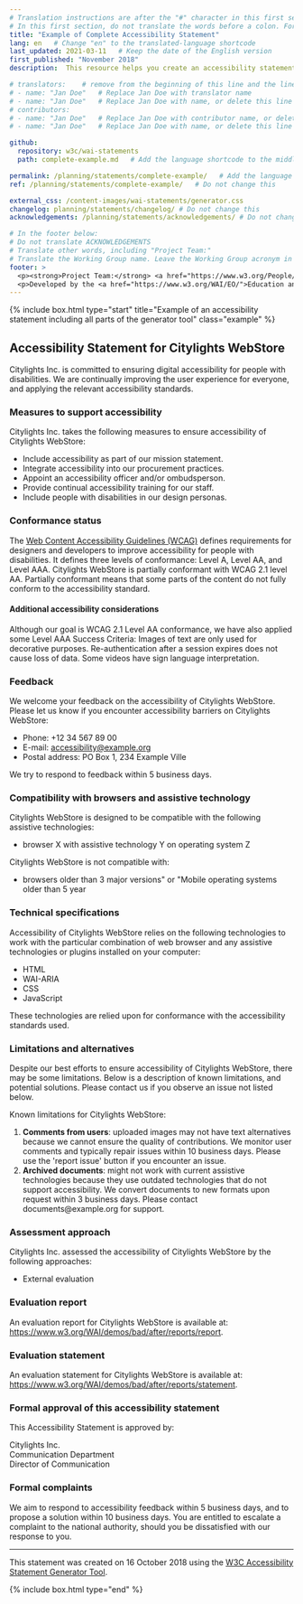 ```yaml
---
# Translation instructions are after the "#" character in this first section. They are comments that do not show up in the web page. You do not need to translate the instructions after "#".
# In this first section, do not translate the words before a colon. For example, do not translate "title:". Do translate the text after "title:".
title: "Example of Complete Accessibility Statement"
lang: en   # Change "en" to the translated-language shortcode
last_updated: 2021-03-11   # Keep the date of the English version
first_published: "November 2018"
description:  This resource helps you create an accessibility statement for your own website, mobile application, or other digital content.

# translators:    # remove from the beginning of this line and the lines below: "# " (the hash sign and the space)
# - name: "Jan Doe"   # Replace Jan Doe with translator name
# - name: "Jan Doe"   # Replace Jan Doe with name, or delete this line if not multiple translators
# contributors:
# - name: "Jan Doe"   # Replace Jan Doe with contributor name, or delete this line if none
# - name: "Jan Doe"   # Replace Jan Doe with name, or delete this line if not multiple contributors

github:
  repository: w3c/wai-statements
  path: complete-example.md   # Add the language shortcode to the middle of the filename, for example: index.fr.md

permalink: /planning/statements/complete-example/   # Add the language shortcode to the end, with no slash at the end. For example /path/to/file/fr
ref: /planning/statements/complete-example/   # Do not change this

external_css: /content-images/wai-statements/generator.css
changelog: planning/statements/changelog/ # Do not change this
acknowledgements: /planning/statements/acknowledgements/ # Do not change this

# In the footer below:
# Do not translate ACKNOWLEDGEMENTS
# Translate other words, including "Project Team:"
# Translate the Working Group name. Leave the Working Group acronym in English.
footer: >
  <p><strong>Project Team:</strong> <a href="https://www.w3.org/People/shadi">Shadi Abou-Zahra</a>, Eric Velleman, Sanne Eendebak, Roel Antonisse, and Bas de Bruin. ACKNOWLEDGEMENTS.</p>
  <p>Developed by the <a href="https://www.w3.org/WAI/EO/">Education and Outreach Working Group (EOWG)</a>. Developed as part of the <a href="https://www.w3.org/WAI/Tools/">WAI-Tools project</a>, co-funded by the European Commission.</p>
---
```


{% include box.html type="start" title="Example of an accessibility statement including all parts of the generator tool" class="example" %}

<h2>Accessibility Statement for <span class="basic-information website-name">Citylights WebStore</span></h2>
<p>
	<span class="basic-information organization-name">Citylights Inc.</span>
	is committed to ensuring digital accessibility for people with disabilities.
	We are continually improving the user experience for everyone, and applying the relevant accessibility standards.
</p>
<h3>Measures to support accessibility</h3>
<p>
	<span class="basic-information organization-name">Citylights Inc.</span>
	takes the following measures to ensure accessibility of
	<span class="basic-information website-name">Citylights WebStore</span>:
</p>
<ul class="organizational-effort accessibillity-measures"><li>Include accessibility as part of our mission statement.</li><li>Integrate accessibility into our procurement practices.</li><li>Appoint an accessibility officer and/or ombudsperson.</li><li>Provide continual accessibility training for our staff.</li><li>Include people with disabilities in our design personas.</li></ul>
<h3>Conformance status</h3>
<p>
	The <a href="https://www.w3.org/WAI/standards-guidelines/wcag/">Web Content Accessibility Guidelines (WCAG)</a> defines requirements for designers and developers to improve accessibility for people with disabilities. It defines three levels of conformance: Level A, Level AA, and Level AAA.
	<span class="basic-information website-name">Citylights WebStore</span>
	is
	<span class="basic-information conformance-status" data-printfilter="lowercase">partially conformant</span>
	with
	<span class="basic-information conformance-standard">WCAG 2.1 level AA</span>.
	<span>
	<span class="basic-information conformance-status">Partially conformant</span>
	means that
	<span class="basic-information conformance-meaning">some parts of the content do not fully conform to the accessibility standard</span>.
</span>
</p>
<h4>Additional accessibility considerations</h4>
<p class="basic-information conformance-additions">Although our goal is WCAG 2.1 Level AA conformance, we have also applied some Level AAA Success Criteria: Images of text are only used for decorative purposes. Re-authentication after a session expires does not cause loss of data. Some videos have sign language interpretation.</p>
<h3>Feedback</h3>
<p>
	We welcome your feedback on the accessibility of
	<span class="basic-information website-name">Citylights WebStore</span>.
	Please let us know if you encounter accessibility barriers on
	<span class="basic-information website-name">Citylights WebStore</span>:
</p>
<ul class="basic-information feedback h-card">
	<li>
	Phone:
	<span class="phone-number p-tel">+12 34 567 89 00</span>
</li>
	<li>
	E-mail:
	<a class="email u-email" href="mailto:accessibility@example.orgaccessibility@example.org">accessibility@example.org</a>
</li>
	<li>
	Postal address:
	<span class="postal-address p-adr">PO Box 1, 234 Example Ville</span>
</li>
</ul>
<p>
	We try to respond to feedback within
	<span class="feedback responsetime">5 business days</span>.
</p>
<h3>Compatibility with browsers and assistive technology</h3>
<p>
	<span class="basic-information website-name">Citylights WebStore</span>
	is designed to be compatible with the following assistive technologies:
</p>
<ul class="technical-information compatible-environments"><li>browser X with assistive technology Y on operating system Z</li></ul>
<p>
	<span class="basic-information website-name">Citylights WebStore</span>
	is not compatible with:
</p>
<ul class="technical-information incompatible-environments"><li>browsers older than 3 major versions" or "Mobile operating systems older than 5 year</li></ul>
<h3>Technical specifications</h3>
<p>
	Accessibility of
	<span class="basic-information website-name">Citylights WebStore</span>
	relies on the following technologies to work with the particular combination of web browser and any assistive technologies or plugins installed on your computer:
</p>
<ul class="technical-information technologies-used"><li>HTML</li><li>WAI-ARIA</li><li>CSS</li><li>JavaScript</li></ul>
<p>These technologies are relied upon for conformance with the accessibility standards used.</p>
<h3>Limitations and alternatives</h3>
<p>
	Despite our best efforts to ensure accessibility of
	<span class="basic-information website-name">Citylights WebStore</span>, there may be some limitations. Below is a description of known limitations, and potential solutions. Please contact us if you observe an issue not listed below.
</p>
<p>
	Known limitations for
	<span class="basic-information website-name">Citylights WebStore</span>:
</p>
<ol class="technical-information accessibility-limitations">
	<li><strong>Comments from users</strong>: uploaded images may not have text alternatives because we cannot ensure the quality of contributions. We monitor user comments and typically repair issues within 10 business days. Please use the 'report issue' button if you encounter an issue.</li>
	<li><strong>Archived documents</strong>: might not work with current assistive technologies because they use outdated technologies that do not support accessibility. We convert documents to new formats upon request within 3 business days. Please contact documents@example.org for support.</li>
</ol>
<h3>Assessment approach</h3>
<p>
	<span class="basic-information organization-name">Citylights Inc.</span>
	assessed the accessibility of
	<span class="basic-information website-name">Citylights WebStore</span>
	by the following approaches:
</p>
<ul class="technical-information assessment-approaches"><li>External evaluation</li></ul>
<h3>Evaluation report</h3>
<p>
	An evaluation report for
	<span class="basic-information website-name">Citylights WebStore</span>
	is available at:
	<a class="technical-information related-evidence" href="https://www.w3.org/WAI/demos/bad/after/reports/report">https://www.w3.org/WAI/demos/bad/after/reports/report</a>.
</p>
<h3>Evaluation statement</h3>
<p>
	An evaluation statement for
	<span class="basic-information website-name">Citylights WebStore</span>
	is available at:
	<a class="technical-information related-evidence" href="https://www.w3.org/WAI/demos/bad/after/reports/statement">https://www.w3.org/WAI/demos/bad/after/reports/statement</a>.
</p>
<h3>Formal approval of this accessibility statement</h3>
<p>This Accessibility Statement is approved by:</p>
<p class="approval">
	<span class="basic-information organization-name">Citylights Inc.</span><br>
	<span class="approved-by">Communication Department</span><br>
	<span class="approved-by-jobtitle">Director of Communication</span>
</p>
<h3>Formal complaints</h3>
<p class="complaints">We aim to respond to accessibility feedback within 5 business days, and to propose a solution within 10 business days. You are entitled to escalate a complaint to the national authority, should you be dissatisfied with our response to you.</p>
<hr noshade="noshade">
<p>
	This statement was created on
	<span class="basic-information statement-created-date">16 October 2018</span>
	using the <a href="../">W3C Accessibility Statement Generator Tool</a>.
</p>

{% include box.html type="end" %}
